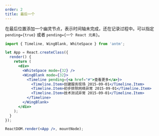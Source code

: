 ```yaml
---
order: 2
title: 最后一个
---
```


在最后位置添加一个幽灵节点，表示时间轴未完成，还在记录过程中。可以指定 `pending={true}` 或者 `pending={一个 React 元素}`。

````jsx
import { Timeline, WingBlank, WhiteSpace } from 'antm';

let App = React.createClass({
  render() {
    return (
      <div>
        <WhiteSpace mode={32} />
        <WingBlank mode={32}>
          <Timeline pending={<a href="#">查看更多</a>}>
            <Timeline.Item>创建服务现场 2015-09-01</Timeline.Item>
            <Timeline.Item>初步排除网络异常 2015-09-01</Timeline.Item>
            <Timeline.Item>技术测试异常 2015-09-01</Timeline.Item>
          </Timeline>
        </WingBlank>
      </div>
    );
  }
});

ReactDOM.render(<App />, mountNode);
````

<style>
  .demo-preview-wrapper .demo-preview-scroller * { box-sizing: border-box; }
</style>
